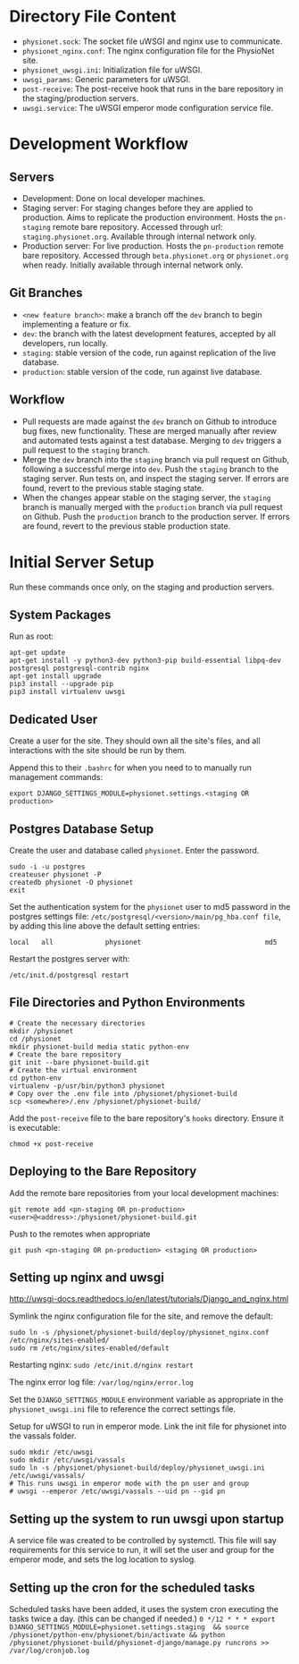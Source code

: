# Directory File Content

- `physionet.sock`: The socket file uWSGI and nginx use to communicate.
- `physionet_nginx.conf`: The nginx configuration file for the PhysioNet site.
- `physionet_uwsgi.ini`: Initialization file for uWSGI.
- `uwsgi_params`: Generic parameters for uWSGI.
- `post-receive`: The post-receive hook that runs in the bare repository in the staging/production servers.
- `uwsgi.service`: The uWSGI emperor mode configuration service file.

# Development Workflow

## Servers

- Development: Done on local developer machines.
- Staging server: For staging changes before they are applied to production. Aims to replicate the production environment. Hosts the `pn-staging` remote bare repository. Accessed through url: `staging.physionet.org`. Available through internal network only.
- Production server: For live production. Hosts the `pn-production` remote bare repository. Accessed through `beta.physionet.org` or `physionet.org` when ready. Initially available through internal network only.

## Git Branches

- `<new feature branch>`: make a branch off the `dev` branch to begin implementing a feature or fix.
- `dev`: the branch with the latest development features, accepted by all developers, run locally.
- `staging`: stable version of the code, run against replication of the live database.
- `production`: stable version of the code, run against live database.

## Workflow

- Pull requests are made against the `dev` branch on Github to introduce bug fixes, new functionality. These are merged manually after review and automated tests against a test database. Merging to `dev` triggers a pull request to the `staging` branch.
- Merge the `dev` branch into the `staging` branch via pull request on Github, following a successful merge into `dev`. Push the `staging` branch to the staging server. Run tests on, and inspect the staging server. If errors are found, revert to the previous stable staging state.
- When the changes appear stable on the staging server, the `staging` branch is manually merged with the `production` branch via pull request on Github. Push the `production` branch to the production server. If errors are found, revert to the previous stable production state.

# Initial Server Setup

Run these commands once only, on the staging and production servers.

## System Packages

Run as root:
```
apt-get update
apt-get install -y python3-dev python3-pip build-essential libpq-dev postgresql postgresql-contrib nginx
apt-get install upgrade
pip3 install --upgrade pip
pip3 install virtualenv uwsgi
```

## Dedicated User

Create a user for the site. They should own all the site's files, and all interactions with the site should be run by them.

Append this to their `.bashrc` for when you need to to manually run management commands:

`export DJANGO_SETTINGS_MODULE=physionet.settings.<staging OR production>`

## Postgres Database Setup

Create the user and database called `physionet`. Enter the password.

```
sudo -i -u postgres
createuser physionet -P
createdb physionet -O physionet
exit
```

Set the authentication system for the `physionet` user to md5 password in the postgres settings file: `/etc/postgresql/<version>/main/pg_hba.conf file`, by adding this line above the default setting entries:

`local   all             physionet                               md5 `

Restart the postgres server with:

`/etc/init.d/postgresql restart`


## File Directories and Python Environments

```
# Create the necessary directories
mkdir /physionet
cd /physionet
mkdir physionet-build media static python-env
# Create the bare repository
git init --bare physionet-build.git
# Create the virtual environment
cd python-env
virtualenv -p/usr/bin/python3 physionet
# Copy over the .env file into /physionet/physionet-build
scp <somewhere>/.env /physionet/physionet-build/
```

Add the `post-receive` file to the bare repository's `hooks` directory. Ensure it is executable:

`chmod +x post-receive`

## Deploying to the Bare Repository

Add the remote bare repositories from your local development machines:

`git remote add <pn-staging OR pn-production> <user>@<address>:/physionet/physionet-build.git`

Push to the remotes when appropriate

`git push <pn-staging OR pn-production> <staging OR production>`

## Setting up nginx and uwsgi

http://uwsgi-docs.readthedocs.io/en/latest/tutorials/Django_and_nginx.html

Symlink the nginx configuration file for the site, and remove the default:

```
sudo ln -s /physionet/physionet-build/deploy/physionet_nginx.conf /etc/nginx/sites-enabled/
sudo rm /etc/nginx/sites-enabled/default
```

Restarting nginx: `sudo /etc/init.d/nginx restart`

The nginx error log file: `/var/log/nginx/error.log`

Set the `DJANGO_SETTINGS_MODULE` environment variable as appropriate in the
`physionet_uwsgi.ini` file to reference the correct settings file.

Setup for uWSGI to run in emperor mode. Link the init file for physionet into the vassals folder.
```
sudo mkdir /etc/uwsgi
sudo mkdir /etc/uwsgi/vassals
sudo ln -s /physionet/physionet-build/deploy/physionet_uwsgi.ini /etc/uwsgi/vassals/
# This runs uwsgi in emperor mode with the pn user and group
# uwsgi --emperor /etc/uwsgi/vassals --uid pn --gid pn
```

## Setting up the system to run uwsgi upon startup

A service file was created to be controlled  by systemctl. This file will say requirements
for this service to run, it will set the user and group for the emperor mode, and
sets the log location to syslog.

## Setting up the cron for the scheduled tasks

Scheduled tasks have been added, it uses the system cron executing the tasks twice a day. (this can be changed if needed.)
`0 */12 * * * export DJANGO_SETTINGS_MODULE=physionet.settings.staging  && source /physionet/python-env/physionet/bin/activate && python /physionet/physionet-build/physionet-django/manage.py runcrons >> /var/log/cronjob.log`
